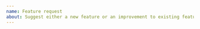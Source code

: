 ```yaml
---
name: Feature request
about: Suggest either a new feature or an improvement to existing feature
---
```


<!-- Please give a detailed description of the desired improvement here
Be sure to include at least:
- How you think the new feature/improvement would be helpful, or what problem you think it would solve
- If there are similar features already, why the new feature/enhancement would be an improvement over those

If you'd like a new lyric source to be added, you must provide at least one example per source of a track whose lyrics are available on the new source but are not available on any existing sources. Each example must include an artist & track name, and must include an album name if it is part of an album. Album versions of tracks are preferred. If your example only applies to for a particular non-album version of a track (e.g a live or acoustic version), it may be disregarded.
-->
